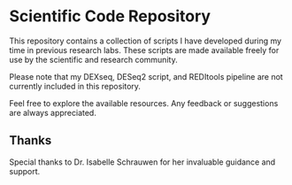 # Scientific Code Repository

This repository contains a collection of scripts I have developed during my time in previous research labs. These scripts are made available freely for use by the scientific and research community.

Please note that my DEXseq, DESeq2 script, and REDItools pipeline are not currently included in this repository.

Feel free to explore the available resources. Any feedback or suggestions are always appreciated.

## Thanks  

Special thanks to Dr. Isabelle Schrauwen for her invaluable guidance and support.  
